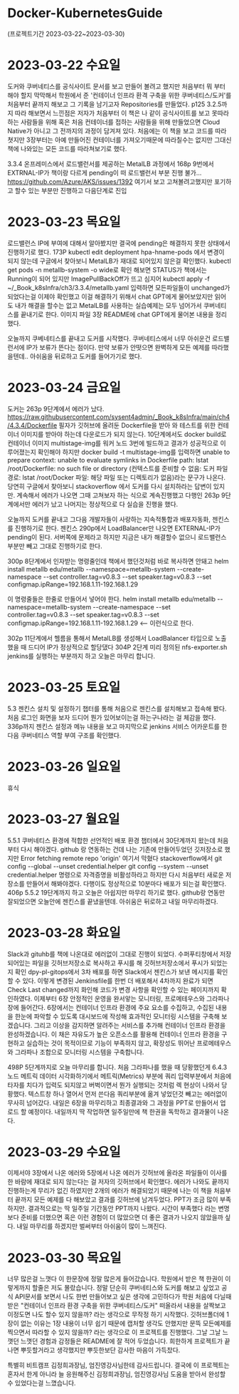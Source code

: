# Docker-KubernetesGuide
(프로젝트기간 2023-03-22~2023-03-30)

# 2023-03-22 수요일

도커와 쿠버네티스를 공식사이트 문서를 보고 만들어 볼려고 했지만 
처음부터 뭐 부터 해야 할지 막막해서 학원에서 준 '컨테이너 인프라 환격 구축을 위한 쿠버네티스/도커'를
처음부터 끝까지 해보고 그 기록을 남기고자 Repositories를 만들었다.
p125 3.2.5까지 따라 해보면서 느낀점은 저자가 처음부터 이 책은 나 같이 공식사이트를 보고 못따라하는 사람들을 위해
혹은 처음 컨테이너를 접하는 사람들을 위해 만들었으면 Cloud Native가 아니고 그 전까지의 과정이 담겨져 있다.
처음에는 이 책을 보고 코드를 따라 쳣지만 3장부터는 아예 만들어진 컨테이너를 가져오기때문에 따라칠수는 없지만 
그대신 책에 나와있는 모든 코드를 따라쳐보기로 했다.

3.3.4 온프레미스에서 로드밸런서를 제공하는 MetalLB 과정에서 168p 9번에서 EXTRNAL-IP가 책이랑 다르게
pending이 떠 로드밸런서 부분 진행 불가...
https://github.com/Azure/AKS/issues/1392 여기서 보고 고쳐볼려고했지만 포기하고 
할수 있는 부분만 진행하고 다음단계로 진입

# 2023-03-23 목요일

로드밸런스 IP에 부여에 대해서 알아봤지만 결국에 pending은 해결하지 못한 상태에서 진행하기로 했다.
173P kubectl edit deployment hpa-hname-pods 에서 변경이 되지 않는데 구글에서 찾아보니 
MetalLB가 재대로 되어있지 않은걸 확인했다.
kubectl get pods -n metallb-system -o wide로 확인 해보면 STATUS가 책에서는 Running이 되어 있지만
ImagePullBackOff가 뜨고 심지어 
kubectl apply -f ~/_Book_k8sInfra/ch3/3.3.4/metallb.yaml 입력하면
모든파일들이 unchanged가 되었다는걸 이제야 확인했고 이걸 해결하기 위해서  chat GPT에게 물어보았지만
읽어도 내가 해결을 할수는 없고 MetalLB를 사용하는 실습예제는 모두 넘어가서 쿠버네티스를 끝내기로 한다.
이미지 파일 3장 README에 chat GPT에게 물어본 내용을 정리했다.

오늘까지 쿠베네티스를 끝내고 도커를 시작했다. 쿠버네티스에서 너무 아쉬운건 로드밸런서에 IP가 보류가 뜬다는 점이다.
만약 보류가 안떳으면 완벽하게 모든 예제를 따라했을텐데.. 아쉬움을 뒤로하고 도커를 들어가기로 했다.

# 2023-03-24 금요일

도커는 263p 9단계에서 에러가 났다. https://raw.githubusercontent.com/sysent4admin/_Book_k8sInfra/main/ch4/4.3.4/Dockerfile
필자가 깃허브에 올려둔 Dockerfile을 받아 와 테스트를 위한 컨테이너 이미지를 받아야 하는데
다운로드가 되지 않는다.
10단계에서도 docker build로 컨테이너 이미지 multistage-img를 워커 노드 3번에 빌드하고 결과가 성공적으로
이루어졌는지 확인해야 하지만
docker build -t multistage-img를 입력하면
unable to prepare context: unable to evaluate symlinks in Dockerfile path: lstat /root/Dockerfile: no such file or directory
(컨텍스트를 준비할 수 없음: 도커 파일 경로: lstat /root/Docker 파일: 해당 파일 또는 디렉토리가 없음)라는 문구가 나온다.
당연히 구글에서 찾아보니 stackoverflow 에서 도커를 다시 설치하라는 답변이 있지만. 계속해서 에러가 나오면 그때 고쳐보자
하는 식으로 계속진행했고 다행인 263p 9단계에서만 에러가 났고 나머지는 정상적으로 다 실습을 진행을 했다.

오늘까지 도커를 끝내고 그다음 개발자들이 사랑하는 지속적통합과 배포자동화, 젠킨스를 진행하기로 한다.
젠킨스 290p에서 LoadBalancer만 나오면 EXTERNAL-IP가 pending이 된다. 서버쪽에 문제라고 하지만 지금은 내가 해결할수 없으니 
로드밸런스부분만 빼고 그대로 진행하기로 한다.

300p 8단계에서 인자받는 명령줄인데 책에서 했던것처럼 바로 복사하면 안돼고 
helm install metallb edu/metallb
--namespace=metallb-system
--create-namespace
--set controller.tag=v0.8.3
--set speaker.tag=v0.8.3
--set configmap.ipRange=192.168.1.11-192.168.1.29

이 명령줄들은 한줄로 만들어서 넣어야 한다.
helm install metallb edu/metallb --namespace=metallb-system --create-namespace --set controller.tag=v0.8.3 --set speaker.tag=v0.8.3 --set configmap.ipRange=192.168.1.11-192.168.1.29 <-- 이런식으로 한다.

302p 11단계에서 헬름을 통해서 MetalLB를 생성해서 LoadBalancer 타입으로 노출했을 때 드디어 IP가 정상적으로 할당댔다
304P 2단계 미리 정의된 nfs-exporter.sh jenkins를 실행하는 부분까지 하고 오늘은 마무리 합니다.

# 2023-03-25 토요일

5.3 젠킨스 설치 및 설정하기 챕터를 통해 처음으로 젠킨스를 설치해보고 접속해 봤다.
처음 로그인 화면을 보자 드디어 뭔가 있어보이는걸 하는구나라는 걸 체감을 했다.
336p까지 젠킨스 설정과 메뉴 내용을 보고 마지막으로 jenkins 서비스 어카운트를 한다음 쿠버네티스 역할 부여 구조를 확인했다.

# 2023-03-26 일요일
휴식

# 2023-03-27 월요일

5.5.1 쿠버네티스 환경에 적합한 선언적인 배포 환경 챕터에서 30단계까지 왔는데 처음부터 다시 해야겠다.
github 랑 연동하는 건데 나는 기존에 만들어두었던 깃저장소로 했지만 Error fetching remote repo 'origin' 여기서 막혔다
stackoverflow에서 
git config --global --unset credential.helper
git config --system --unset credential.helper
명령으로 자격증명을 비활성하라고 하지만 다시 처음부터 새로운 저장소를 만들어서 해봐야겠다.
다행이도 정상적으로 10분마다 배포가 되는걸 확인했다.
406p 5.5.2 19단계까지 하고 오늘은 아쉽지만 마무리 하기로 했다. github랑 연동만 잘되었으면 오늘안에 젠킨스를 끝냈을텐데.
아쉬움은 뒤로하고 내일 마무리하겠다.

# 2023-03-28 화요일

Slack과 gituhb를 책에 나온대로 에러없이 그대로 진행이 되었다. 수퍼푸티창에서 저장되어있는 파일을 깃허브저장소로 복사하고
푸시를 해 깃허브저장소에서 푸시가 되었는지 확인
dpy-pl-gitops에서 3차 배포를 하면 Slack에서 젠킨스가 보낸 메시지를 확인할 수 있다.
이렇게 변경된 Jenkinsfile를 한번 더 배포해서 4차까지 완료가 되면 Check Last changed까지 화인해 코드가 변경 사항을 확인할 수 있는 페이지까지
확인하였다. 이제부터 6장 안정적인 운영을 완서앟는 모니터링, 프로메테우스와 그라파나 장에 들어간다.
6장에서는 컨테이너 인프라 환경에 주요 요소를 수집하고, 수집된 내용을 한눈에 파악할 수 있도록 대시보드에 작성해 효과적인 모니터링 시스템을
구축해 보겠습니다. 그리고 이상을 감지하면 알려주는 서비스를 추가해 컨테이너 인프라 환경을 완성하겠습니다.
이 채은 자유도가 높은 오픈소스를 활용해 컨테이너 인프라 환경을 구현하고 실습하는 것이 목적이므로 기능이 부족하지 않고, 확장성도 뛰어난 
프로메테우스와 그라파나 조합으로 모니터링 시스템을 구축합니다.

498P 5단계까지로 오늘 마무리를 합니다.
처음 그라파나를 했을 때 당황했던게 6.4.3 노드 메트릭 데이터 시각화하기에서
메트릭(Metrics) 부분에 쿼리 입력부분에서 처음에 타자를 치다가 입력도 되지않고 버벅이면서 뭔가 실행되는 것처럼 렉 현상이 나와서
당황했다. 텍스트창 하나 열어서 먼저 쓴다음 쿼리부분에 옮겨 넣었던것 빼고는 에러없이 무사히 넘어갔다. 
내일은 6장을 마무리하고 최종결과와 그 과정을 PPT로 만들어서 업로드 할 예정이다.
내일까지 딱 작업하면 일주일만에 책 한권을 독학하고 결과물이 나온다.

# 2023-03-29 수요일

이제서야 3장에서 나온 에러와 5장에서 나온 에러가 깃허브에 올라온 파일들이 이사를 한 바람에 재대로 되지 않는다는 걸
저자의 깃허브에서 확인했다. 에러가 나와도 끝까지 진행하는게 무리가 없긴 하였지만 
2개의 에러가 해결되었기 때문에 나는 이 책을 처음부터 끝까지 모든 예제를 다 해보았고 결과를 깃허브에 남겨두었다.
PPT가 조금 많이 부족하지만. 결과적으로는 딱 일주일 기간동안 PPT까지 나왔다. 
시간이 부족했다 라는 변명보다 준비를 더했으면 혹은 이런 경험이 더 많았으면 더 좋은 결과가 나오지 않았을까 싶다.
내일 마무리를 하겠지만 벌써부터 아쉬움이 많이 느껴진다.

# 2023-03-30 목요일
너무 많은걸 느꼇다 이 한문장에 정말 많은게 들어갔습니다.
학원에서 받은 책 한권이 이렇게까지 할줄은 저도 몰랐습니다.
정말 단순히 쿠버네티스와 도커를 해보고 싶었고 공식 API문서를 보면서
나도 한번 만들어보고 싶은 생각에 고민하다가 학원 처음에 다닐때 받은
"컨테이너 인프라 환경 구축을 위한 쿠버네티스/도커" 떠올라서
내용을 살짝보고 이정도면 나도 할수 있지 않을까? 라는 생각으로
무작정 하기 시작했다.
깃허브폴더에 1장이 없는 이유는 1장 내용이 너무 쉽기 때문에
캡처할 생각도 안했지만 문뜩 모든예제를 찍으면서 따라할 수 있지 않을까? 라는 
생각으로 이 프로젝트를 진행했다. 
그날 그날 느꼇던 느꼇던 경험과 감정들은 README에 잘 적어 두었습니다. 
희한하게 프로젝트가 끝나면 뿌듯할거라고 생각했지만 뿌듯한보단 
감사한 마음이 가득찼다.

특별히 비트캠프 김정희과장님, 엄진영강사님한테 감사드립니다.
결국에 이 프로젝트는 혼자서 한게 아니라 늘 응원해주신 김정희과장님, 엄진영강사님 도움을 받아서
완성할 수 있었다는걸 느꼈습니다.
